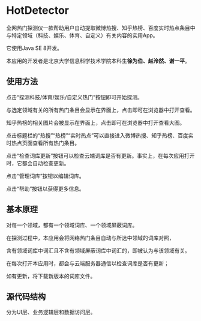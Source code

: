 # HotDetector
全网热门探测仪一款帮助用户自动提取微博热搜、知乎热榜、百度实时热点条目中与特定领域（科技、娱乐、体育、自定义）有关内容的实用App。

它使用Java SE 8开发。

本应用的开发者是北京大学信息科学技术学院本科生**徐为伯、赵泠然、谢一平**。

使用方法
--
点击“探测科技/体育/娱乐/自定义热门”按钮即可开始探测。

与选定领域有关的所有热门条目会显示在界面上，点击即可在浏览器中打开查看。

知乎热榜的相关图片会被显示在界面上，点击即可在浏览器中打开查看大图。

点击标题栏的“热搜”“热榜”“实时热点”可以直接进入微博热搜、知乎热榜、百度实时热点页面查看所有热门条目。

点击“检查词库更新”按钮可以检查云端词库是否有更新。事实上，在每次应用打开时，它都会自动检查更新。

点击“管理词库”按钮以编辑词库。

点击“帮助”按钮以获得更多信息。

基本原理
--

对每一个领域，都有一个领域词库、一个领域屏蔽词库。

在探测过程中，本应用会将网络热门条目自动与所选中领域的词库对照，

含有领域词库中词汇且不含有领域屏蔽词库中词汇的，即被认为与该领域有关。

在每次打开本应用时，都会与云端服务器通信以检查词库是否有更新；

如有更新，将下载新版本的词库文件。

源代码结构
--

分为UI层、业务逻辑层和数据访问层。


